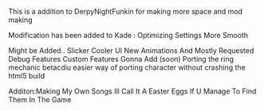 This is a addition to DerpyNightFunkin for making more space and mod making

Modification has been added to Kade
:
Optimizing Settings More Smooth


Might be Added..
Slicker Cooler UI
New Animations And Mostly Requested Debug Features
Custom Features Gonna Add (soon)
Porting the ring mechanic
betacdiu
easier way of porting character without crashing the html5 build 





 
 
 
 








Additon:Making My Own Songs 
Ill Call It A Easter Eggs If U Manage To Find Them In The Game
